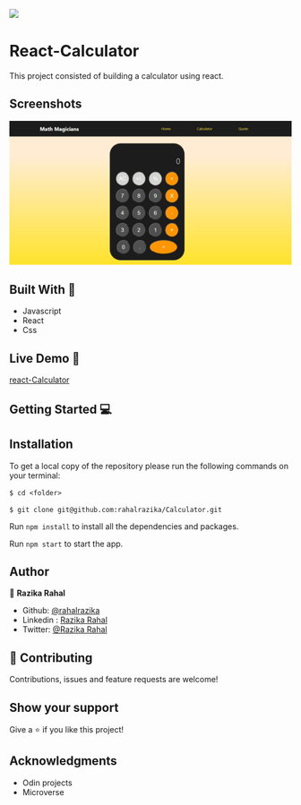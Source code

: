 ![](https://img.shields.io/badge/Microverse-blueviolet)
# React-Calculator 

This project consisted of building a calculator using react.

## Screenshots
![Screenshot](screenshot.png)




## Built With 🔨
- Javascript 
- React
- Css


## Live Demo 🚀
[react-Calculator](https://awsome-calc.herokuapp.com/)

## Getting Started 💻

## Installation

To get a local copy of the repository please run the following commands on your terminal:

```
$ cd <folder>
```

```
$ git clone git@github.com:rahalrazika/Calculator.git
```

 Run `npm install` to install all the dependencies and packages.

 Run `npm start` to start the app.

## Author

👤 **Razika Rahal**

- Github: [@rahalrazika](https://github.com/rahalrazika)
- Linkedin : [Razika Rahal](https://www.linkedin.com/in/razika-rahal-85539bbb/)
- Twitter: [@Razika Rahal](https://twitter.com/RahalRazika)


## 🤝 Contributing

Contributions, issues and feature requests are welcome!

## Show your support

Give a ⭐️ if you like this project!

## Acknowledgments
-  Odin projects
-  Microverse
